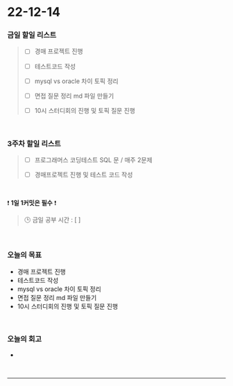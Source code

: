 # 22-12-14

### 금일 할일 리스트
> - [ ]  경매 프로젝트 진행
>
> - [ ]  테스트코드 작성
>
> - [ ]  mysql vs oracle 차이 토픽 정리
>
> - [ ]  면접 질문 정리 md 파일 만들기
>
> - [ ]  10시 스터디회의 진행 및 토픽 질문 진행

<br/>

### 3주차 할일 리스트  

> - [ ]  프로그래머스 코딩테스트 SQL 문 / 매주 2문제  
>
> - [ ]  경매프로젝트 진행 및 테스트 코드 작성

<br/>

❗ **1일 1커밋은 필수** ❗
> 🕒 금일 공부 시간 : [  ]
  
<br/>

### 오늘의 목표
- 경매 프로젝트 진행
- 테스트코드 작성
- mysql vs oracle 차이 토픽 정리
- 면접 질문 정리 md 파일 만들기
- 10시 스터디회의 진행 및 토픽 질문 진행

<br>

### 오늘의 회고
- 

<br/>

------------  